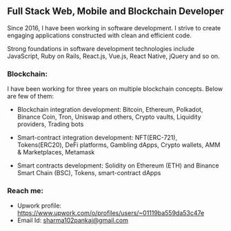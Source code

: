 ## Full Stack Web, Mobile and Blockchain Developer

Since 2016, I have been working in software development. 
I strive to create engaging applications constructed with clean and efficient code. 



Strong foundations in software development technologies include JavaScript, Ruby on Rails, React.js, Vue.js, React Native, jQuery and so on.	


  
### Blockchain:

I have been working for three years on multiple blockchain concepts. Below are few of them:

- Blockchain integration development: Bitcoin, Ethereum, Polkadot, Binance Coin, Tron, Uniswap and others, Crypto vaults, Liquidity providers, Trading bots

- Smart-contract integration development: NFT(ERC-721), Tokens(ERC20), DeFi platforms, Gambling dApps, Crypto wallets, AMM & Marketplaces, Metamask

- Smart contracts development: Solidity on Ethereum (ETH) and Binance Smart Chain (BSC), Tokens, smart-contract dApps

### Reach me:
- Upwork profile: https://www.upwork.com/o/profiles/users/~01119ba559da53c47e
- Email Id: sharma102pankaj@gmail.com
